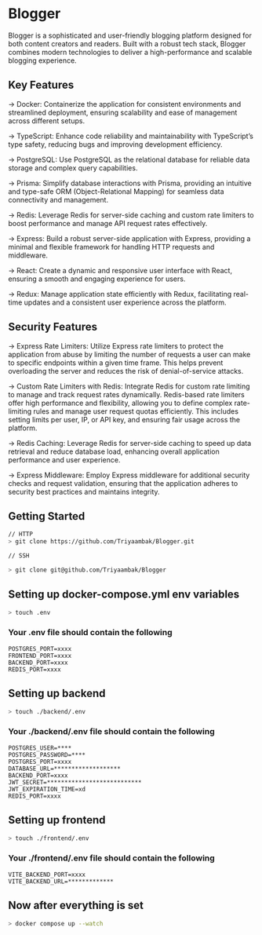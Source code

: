 # Blogger

Blogger is a sophisticated and user-friendly blogging platform designed for both content creators and readers. Built with a robust tech stack, Blogger combines modern technologies to deliver a high-performance and scalable blogging experience.

## Key Features

-> Docker: Containerize the application for consistent environments and streamlined deployment, ensuring scalability and ease of management across different setups.

-> TypeScript: Enhance code reliability and maintainability with TypeScript’s type safety, reducing bugs and improving development efficiency.

-> PostgreSQL: Use PostgreSQL as the relational database for reliable data storage and complex query capabilities.

-> Prisma: Simplify database interactions with Prisma, providing an intuitive and type-safe ORM (Object-Relational Mapping) for seamless data connectivity and management.

-> Redis: Leverage Redis for server-side caching and custom rate limiters to boost performance and manage API request rates effectively.

-> Express: Build a robust server-side application with Express, providing a minimal and flexible framework for handling HTTP requests and middleware.

-> React: Create a dynamic and responsive user interface with React, ensuring a smooth and engaging experience for users.

-> Redux: Manage application state efficiently with Redux, facilitating real-time updates and a consistent user experience across the platform.

## Security Features

-> Express Rate Limiters: Utilize Express rate limiters to protect the application from abuse by limiting the number of requests a user can make to specific endpoints within a given time frame. This helps prevent overloading the server and reduces the risk of denial-of-service attacks.

-> Custom Rate Limiters with Redis: Integrate Redis for custom rate limiting to manage and track request rates dynamically. Redis-based rate limiters offer high performance and flexibility, allowing you to define complex rate-limiting rules and manage user request quotas efficiently. This includes setting limits per user, IP, or API key, and ensuring fair usage across the platform.

-> Redis Caching: Leverage Redis for server-side caching to speed up data retrieval and reduce database load, enhancing overall application performance and user experience.

-> Express Middleware: Employ Express middleware for additional security checks and request validation, ensuring that the application adheres to security best practices and maintains integrity.

## Getting Started

```bash
// HTTP
> git clone https://github.com/Triyaambak/Blogger.git

// SSH

> git clone git@github.com/Triyaambak/Blogger
```

## Setting up docker-compose.yml env variables

```bash
> touch .env
```

### Your .env file should contain the following 

```env
POSTGRES_PORT=xxxx
FRONTEND_PORT=xxxx
BACKEND_PORT=xxxx
REDIS_PORT=xxxx
```

## Setting up backend

```bash
> touch ./backend/.env
```

### Your ./backend/.env file should contain the following 

```env
POSTGRES_USER=****
POSTGRES_PASSWORD=****
POSTGRES_PORT=xxxx
DATABASE_URL=*******************
BACKEND_PORT=xxxx
JWT_SECRET=***************************
JWT_EXPIRATION_TIME=xd
REDIS_PORT=xxxx
```

## Setting up frontend

```bash
> touch ./frontend/.env
```

### Your ./frontend/.env file should contain the following 

```env
VITE_BACKEND_PORT=xxxx
VITE_BACKEND_URL=*************
```
## Now after everything is set

```bash
> docker compose up --watch
```

